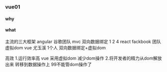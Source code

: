 ### vue01 

#### why  

#### what
主流的三大框架 
angular  谷歌团队   mvc  双向数据绑定 1 2 4
react    fackbook 团队   虚拟dom
vue      尤玉溪 1个人   双向数据绑定+虚拟dom

高效
1.运行效率高  vue 采用虚拟dom 减少dom操作
2.将开发者的精力从dom解放出来 转移到数据操作上 99不能管dom操作了
